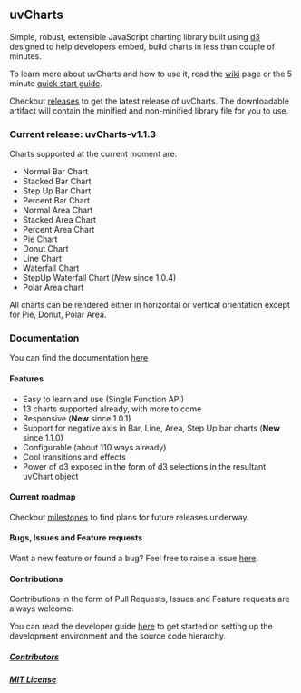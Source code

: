 ## uvCharts

Simple, robust, extensible JavaScript charting library built using [d3](http://mbostock.github.com/d3/ "d3") designed to help developers embed, build charts in less than couple of minutes.

To learn more about uvCharts and how to use it, read the [wiki](http://www.github.com/imaginea/uvCharts/wiki/Home) page or the 5 minute [quick start guide](https://github.com/Imaginea/uvCharts/wiki/Guide).

Checkout [releases](http://www.github.com/Imaginea/uvCharts/releases) to get the latest release of uvCharts. The downloadable artifact will contain the minified and non-minified library file for you to use.

### Current release: uvCharts-v1.1.3

Charts supported at the current moment are:

+ Normal Bar Chart
+ Stacked Bar Chart
+ Step Up Bar Chart
+ Percent Bar Chart
+ Normal Area Chart
+ Stacked Area Chart
+ Percent Area Chart
+ Pie Chart
+ Donut Chart
+ Line Chart
+ Waterfall Chart
+ StepUp Waterfall Chart (*New* since 1.0.4)
+ Polar Area chart

All charts can be rendered either in horizontal or vertical orientation except for Pie, Donut, Polar Area.

### Documentation
You can find the documentation [here](http://imaginea.github.io/uvCharts/documentation.html)

#### Features
- Easy to learn and use (Single Function API)
- 13 charts supported already, with more to come
- Responsive (**New** since 1.0.1)
- Support for negative axis in Bar, Line, Area, Step Up bar charts (**New** since 1.1.0)
- Configurable (about 110 ways already)
- Cool transitions and effects
- Power of d3 exposed in the form of d3 selections in the resultant uvChart object 

#### Current roadmap
Checkout [milestones](https://github.com/Imaginea/uvCharts/milestones) to find plans for future releases underway.

#### Bugs, Issues and Feature requests
Want a new feature or found a bug? Feel free to raise a issue [here](https://github.com/Imaginea/uvCharts/issues).

#### Contributions
Contributions in the form of Pull Requests, Issues and Feature requests are always welcome.

You can read the developer guide [here](./readme/developer_guide.md) to get started on setting up the development environment and the source code hierarchy.

##### [Contributors](./CONTRIBUTORS.md)

##### [MIT License](./LICENSE.md)
